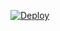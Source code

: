 [![Deploy](https://www.herokucdn.com/deploy/button.svg)](https://heroku.com/deploy?template=https://github.com/yddde/PyroMusic)
